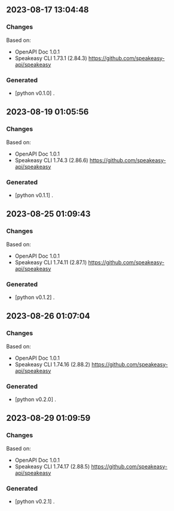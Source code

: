 

## 2023-08-17 13:04:48
### Changes
Based on:
- OpenAPI Doc 1.0.1 
- Speakeasy CLI 1.73.1 (2.84.3) https://github.com/speakeasy-api/speakeasy
### Generated
- [python v0.1.0] .

## 2023-08-19 01:05:56
### Changes
Based on:
- OpenAPI Doc 1.0.1 
- Speakeasy CLI 1.74.3 (2.86.6) https://github.com/speakeasy-api/speakeasy
### Generated
- [python v0.1.1] .

## 2023-08-25 01:09:43
### Changes
Based on:
- OpenAPI Doc 1.0.1 
- Speakeasy CLI 1.74.11 (2.87.1) https://github.com/speakeasy-api/speakeasy
### Generated
- [python v0.1.2] .

## 2023-08-26 01:07:04
### Changes
Based on:
- OpenAPI Doc 1.0.1 
- Speakeasy CLI 1.74.16 (2.88.2) https://github.com/speakeasy-api/speakeasy
### Generated
- [python v0.2.0] .

## 2023-08-29 01:09:59
### Changes
Based on:
- OpenAPI Doc 1.0.1 
- Speakeasy CLI 1.74.17 (2.88.5) https://github.com/speakeasy-api/speakeasy
### Generated
- [python v0.2.1] .